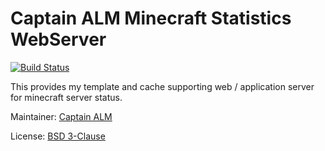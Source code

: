# Captain ALM Minecraft Statistics WebServer

[![Build Status](https://ci.mrmelon54.com/api/badges/alfred/mc-webserver/status.svg)](https://ci.mrmelon54.com/alfred/mc-webserver)

This provides my template and cache supporting web / application server for minecraft server status.

Maintainer: 
[Captain ALM](https://code.mrmelon54.com/alfred)

License: 
[BSD 3-Clause](https://code.mrmelon54.com/alfred/mc-webserver/src/branch/master/LICENSE)
